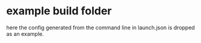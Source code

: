 # example build folder
here the config generated from the command line in launch.json
is dropped as an example.